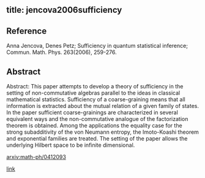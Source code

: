 title: jencova2006sufficiency
---

## Reference

Anna Jencova, Denes Petz; Sufficiency in quantum statistical inference; Commun. Math. Phys. 263(2006), 259-276.

## Abstract 

Abstract:  This paper attempts to develop a theory of sufficiency in the setting of
non-commutative algebras parallel to the ideas in classical mathematical
statistics. Sufficiency of a coarse-graining means that all information is
extracted about the mutual relation of a given family of states. In the paper
sufficient coarse-grainings are characterized in several equivalent ways and
the non-commutative analogue of the factorization theorem is obtained. Among
the applications the equality case for the strong subadditivity of the von
Neumann entropy, the Imoto-Koashi theorem and exponential families are treated.
The setting of the paper allows the underlying Hilbert space to be infinite
dimensional.

    

[arxiv:math-ph/0412093](https://arxiv.org/abs/math-ph/0412093)


[link](https://link.springer.com/article/10.1007/s00220-005-1510-7)


